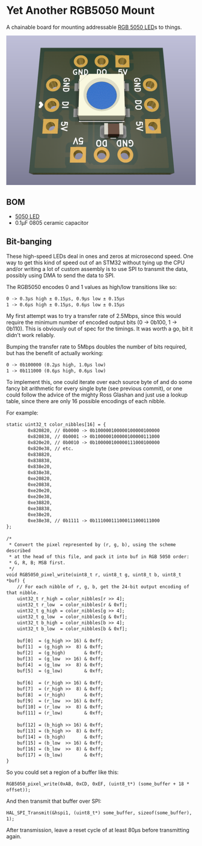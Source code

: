 # Yet Another RGB5050 Mount

A chainable board for mounting addressable [RGB 5050
LED](https://www.digikey.com/en/products/detail/inolux/IN-PI554FCH/7604874)s to things.

![PCB Image](3d-view.png)

## BOM

- [5050
  LED](https://www.digikey.com/en/products/detail/inolux/IN-PI554FCH/7604874)
- 0.1μF 0805 ceramic capacitor

## Bit-banging

These high-speed LEDs deal in ones and zeros at microsecond speed. One way to get this
kind of speed out of an STM32 without tying up the CPU and/or writing a lot of custom
assembly is to use SPI to transmit the data, possibly using DMA to send the data to SPI.

The RGB5050 encodes 0 and 1 values as high/low transitions like so:

```
0 -> 0.3µs high ± 0.15µs, 0.9µs low ± 0.15µs
1 -> 0.6µs high ± 0.15µs, 0.6µs low ± 0.15µs
```

My first attempt was to try a transfer rate of 2.5Mbps, since this would
require the minimum number of encoded output bits (0 -> 0b100, 1 -> 0b110).
This is obviously out of spec for the timings. It was worth a go, bit it didn't
work reliably.

Bumping the transfer rate to 5Mbps doubles the number of bits required, but
has the benefit of actually working:

```
0 -> 0b100000 (0.2µs high, 1.0µs low)
1 -> 0b111000 (0.6µs high, 0.6µs low)
```

To implement this, one could iterate over each source byte of and do some fancy
bit arithmetic for every single byte (see previous commit), or one could follow
the advice of the mighty Ross Glashan and just use a lookup table, since there
are only 16 possible encodings of each nibble.

For example:

```
static uint32_t color_nibbles[16] = {
		0x820820, // 0b0000 -> 0b100000100000100000100000
		0x820838, // 0b0001 -> 0b100000100000100000111000
		0x820e20, // 0b0010 -> 0b100000100000111000100000
		0x820e38, // etc.
		0x838820,
		0x838838,
		0x838e20,
		0x838e38,
		0xe20820,
		0xe20838,
		0xe20e20,
		0xe20e38,
		0xe38820,
		0xe38838,
		0xe38e20,
		0xe38e38, // 0b1111 -> 0b111000111000111000111000
};

/*
 * Convert the pixel represented by (r, g, b), using the scheme described
 * at the head of this file, and pack it into buf in RGB 5050 order:
 * G, R, B; MSB first.
 */
void RGB5050_pixel_write(uint8_t r, uint8_t g, uint8_t b, uint8_t *buf) {
	// For each nibble of r, g, b, get the 24-bit output encoding of that nibble.
	uint32_t r_high = color_nibbles[r >> 4];
	uint32_t r_low  = color_nibbles[r & 0xf];
	uint32_t g_high = color_nibbles[g >> 4];
	uint32_t g_low  = color_nibbles[g & 0xf];
	uint32_t b_high = color_nibbles[b >> 4];
	uint32_t b_low  = color_nibbles[b & 0xf];

	buf[0]  = (g_high >> 16) & 0xff;
	buf[1]  = (g_high >>  8) & 0xff;
	buf[2]  = (g_high)       & 0xff;
	buf[3]  = (g_low  >> 16) & 0xff;
	buf[4]  = (g_low  >>  8) & 0xff;
	buf[5]  = (g_low)        & 0xff;

	buf[6]  = (r_high >> 16) & 0xff;
	buf[7]  = (r_high >>  8) & 0xff;
	buf[8]  = (r_high)       & 0xff;
	buf[9]  = (r_low  >> 16) & 0xff;
	buf[10] = (r_low  >>  8) & 0xff;
	buf[11] = (r_low)        & 0xff;

	buf[12] = (b_high >> 16) & 0xff;
	buf[13] = (b_high >>  8) & 0xff;
	buf[14] = (b_high)       & 0xff;
	buf[15] = (b_low  >> 16) & 0xff;
	buf[16] = (b_low  >>  8) & 0xff;
	buf[17] = (b_low)        & 0xff;
}
```


So you could set a region of a buffer like this:
```
RGB5050_pixel_write(0xAB, 0xCD, 0xEF, (uint8_t*) (some_buffer + 18 * offset));
```

And then transmit that buffer over SPI:
```
HAL_SPI_Transmit(&hspi1, (uint8_t*) some_buffer, sizeof(some_buffer), 1);
```

After transmission, leave a reset cycle of at least 80µs before transmitting again.

